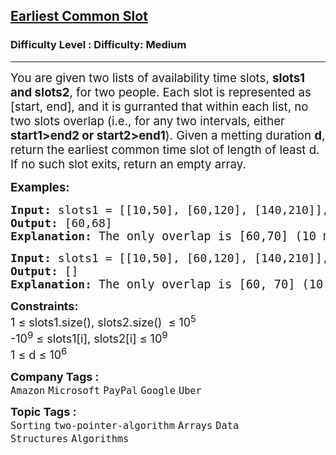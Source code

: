 <h2><a href="https://www.geeksforgeeks.org/problems/earliest-common-slot/1?page=1&company=Amazon&sortBy=latest">Earliest Common Slot</a></h2><h3>Difficulty Level : Difficulty: Medium</h3><hr><div class="problems_problem_content__Xm_eO"><p><span style="font-size: 14pt;">You are given two lists of availability time slots, <strong>slots1 and slots2</strong>, for two people. Each slot is represented as [start, end], and it is gurranted that within each list, no two slots overlap (i.e., for any two intervals, either <strong>start1&gt;end2 or start2&gt;end1</strong>). Given a metting duration <strong>d</strong>, return the earliest common time slot of length of least d. If no such slot exits, return an empty array.</span></p>
<p><strong><span style="font-size: 14pt;">Examples:</span></strong></p>
<pre><span style="font-size: 18px;"><strong>Input: </strong>slots1 = [[10,50], [60,120], [140,210]], slots2 = [[0,15], [60,70]], d = 8
<strong>Output:</strong> [60,68]
<strong>Explanation:</strong> </span><span style="font-size: 14pt;">The only overlap is [60,70] (10 minutes), which is enough for an 8-minute meeting, so answer is [60,68]</span></pre>
<pre><span style="font-size: 18px;"><strong>Input: </strong>slots1 = [[10,50], [60,120], [140,210]], slots2 = [[0,15], [60,70]], d = 12<br></span><span style="font-size: 18px;"><strong>Output:</strong> []<br><strong>Explanation:</strong> </span><span style="font-size: 14pt;"><span style="font-size: 14pt;">The only overlap is [60, 70] (10 minutes), but 12 minutes are needed, so no valid slot exists.</span></span></pre>
<p><span style="font-size: 14pt;"><strong style="font-size: 18px; font-family: -apple-system, BlinkMacSystemFont, 'Segoe UI', Roboto, Oxygen, Ubuntu, Cantarell, 'Open Sans', 'Helvetica Neue', sans-serif; white-space: normal;">Constraints:</strong><br style="font-family: -apple-system, BlinkMacSystemFont, 'Segoe UI', Roboto, Oxygen, Ubuntu, Cantarell, 'Open Sans', 'Helvetica Neue', sans-serif; font-size: 18px; white-space: normal;"><span style="font-size: 18px; font-family: -apple-system, BlinkMacSystemFont, 'Segoe UI', Roboto, Oxygen, Ubuntu, Cantarell, 'Open Sans', 'Helvetica Neue', sans-serif; white-space: normal;">1 ≤ slots1.size(), slots2.size()&nbsp; ≤ 10<sup>5</sup></span><br style="font-family: -apple-system, BlinkMacSystemFont, 'Segoe UI', Roboto, Oxygen, Ubuntu, Cantarell, 'Open Sans', 'Helvetica Neue', sans-serif; font-size: 18px; white-space: normal;"><span style="font-size: 18px; font-family: -apple-system, BlinkMacSystemFont, 'Segoe UI', Roboto, Oxygen, Ubuntu, Cantarell, 'Open Sans', 'Helvetica Neue', sans-serif; white-space: normal;">-10<sup>9</sup> ≤ slots1[i], slots2[i] ≤ 10<sup>9</sup><br></span></span><span style="font-size: 14pt;"><span style="font-size: 18px; font-family: -apple-system, BlinkMacSystemFont, 'Segoe UI', Roboto, Oxygen, Ubuntu, Cantarell, 'Open Sans', 'Helvetica Neue', sans-serif; white-space: normal;">1 ≤ d ≤ 10<sup>6</sup><br></span></span></p></div><p><span style=font-size:18px><strong>Company Tags : </strong><br><code>Amazon</code>&nbsp;<code>Microsoft</code>&nbsp;<code>PayPal</code>&nbsp;<code>Google</code>&nbsp;<code>Uber</code>&nbsp;<br><p><span style=font-size:18px><strong>Topic Tags : </strong><br><code>Sorting</code>&nbsp;<code>two-pointer-algorithm</code>&nbsp;<code>Arrays</code>&nbsp;<code>Data Structures</code>&nbsp;<code>Algorithms</code>&nbsp;